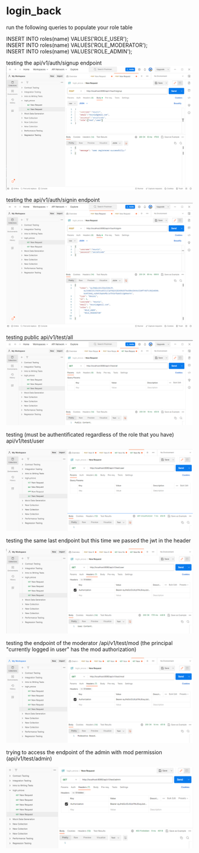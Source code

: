 # login_back
run the following queries to populate your role table

INSERT INTO roles(name) VALUES('ROLE_USER'); </br>
INSERT INTO roles(name) VALUES('ROLE_MODERATOR'); </br>
INSERT INTO roles(name) VALUES('ROLE_ADMIN'); </br>

testing the api/v1/auth/signup endpoint
![img.png](img.png)

testing the api/v1/auth/signin endpoint
![img_1.png](img_1.png)

testing public api/v1/test/all 
![img_2.png](img_2.png)

testing (must be authentificated regardless of the role that you have) api/v1/test/user

![img_3.png](img_3.png)

testing the same last endpoint but this time we passed the jwt in the header 

![img_4.png](img_4.png)

testing the endpoint of the moderator /api/v1/test/mod (the principal "currently logged in user" has the mod authorization)

![img_5.png](img_5.png)

trying to access the endpoint of the admin with mod permission (api/v1/test/admin)

![img_6.png](img_6.png)

